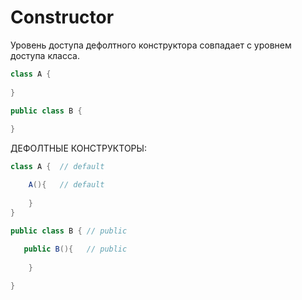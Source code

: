# Constructor

Уровень доступа дефолтного конструктора совпадает с уровнем доступа класса.

```java
class A {
    
}

public class B {
    
}
```

ДЕФОЛТНЫЕ КОНСТРУКТОРЫ:

```java
class A {  // default

    A(){   // default
        
    }
}

public class B { // public
    
   public B(){   // public
        
    }

}
```
